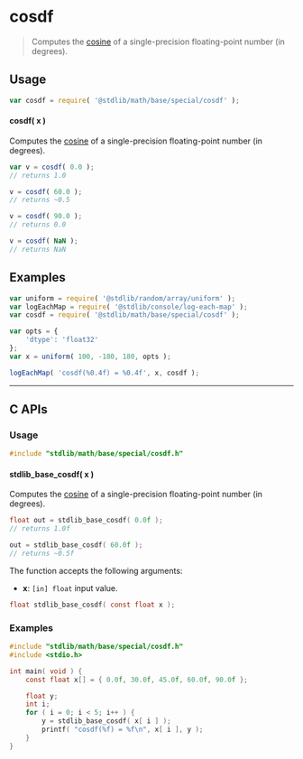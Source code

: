 <!--

@license Apache-2.0

Copyright (c) 2025 The Stdlib Authors.

Licensed under the Apache License, Version 2.0 (the "License");
you may not use this file except in compliance with the License.
You may obtain a copy of the License at

   http://www.apache.org/licenses/LICENSE-2.0

Unless required by applicable law or agreed to in writing, software
distributed under the License is distributed on an "AS IS" BASIS,
WITHOUT WARRANTIES OR CONDITIONS OF ANY KIND, either express or implied.
See the License for the specific language governing permissions and
limitations under the License.

-->

# cosdf

> Computes the [cosine][trigonometric-functions] of a single-precision floating-point number (in degrees).

<section class="intro">

</section>

<section class="usage">

## Usage

```javascript
var cosdf = require( '@stdlib/math/base/special/cosdf' );
```

#### cosdf( x )

Computes the [cosine][trigonometric-functions] of a single-precision floating-point number (in degrees).

```javascript
var v = cosdf( 0.0 );
// returns 1.0

v = cosdf( 60.0 );
// returns ~0.5

v = cosdf( 90.0 );
// returns 0.0

v = cosdf( NaN );
// returns NaN
```

</section>

<!-- /.usage -->

<section class="examples">

## Examples

<!-- eslint no-undef: "error" -->

```javascript
var uniform = require( '@stdlib/random/array/uniform' );
var logEachMap = require( '@stdlib/console/log-each-map' );
var cosdf = require( '@stdlib/math/base/special/cosdf' );

var opts = {
    'dtype': 'float32'
};
var x = uniform( 100, -180, 180, opts );

logEachMap( 'cosdf(%0.4f) = %0.4f', x, cosdf );
```

</section>

<!-- /.examples -->

<!-- C interface documentation. -->

* * *

<section class="c">

## C APIs

<!-- Section to include introductory text. Make sure to keep an empty line after the intro `section` element and another before the `/section` close. -->

<section class="intro">

</section>

<!-- /.intro -->

<!-- C usage documentation. -->

<section class="usage">

### Usage

```c
#include "stdlib/math/base/special/cosdf.h"
```

#### stdlib_base_cosdf( x )

Computes the [cosine][trigonometric-functions] of a single-precision floating-point number (in degrees).

```c
float out = stdlib_base_cosdf( 0.0f );
// returns 1.0f

out = stdlib_base_cosdf( 60.0f );
// returns ~0.5f
```

The function accepts the following arguments:

-   **x**: `[in] float` input value.

```c
float stdlib_base_cosdf( const float x );
```

</section>

<!-- /.usage -->

<!-- C API usage notes. Make sure to keep an empty line after the `section` element and another before the `/section` close. -->

<section class="notes">

</section>

<!-- /.notes -->

<!-- C API usage examples. -->

<section class="examples">

### Examples

```c
#include "stdlib/math/base/special/cosdf.h"
#include <stdio.h>

int main( void ) {
    const float x[] = { 0.0f, 30.0f, 45.0f, 60.0f, 90.0f };

    float y;
    int i;
    for ( i = 0; i < 5; i++ ) {
        y = stdlib_base_cosdf( x[ i ] );
        printf( "cosdf(%f) = %f\n", x[ i ], y );
    }
}
```

</section>

<!-- /.examples -->

</section>

<!-- /.c -->

<!-- Section for related `stdlib` packages. Do not manually edit this section, as it is automatically populated. -->

<section class="related">

</section>

<!-- /.related -->

<!-- Section for all links. Make sure to keep an empty line after the `section` element and another before the `/section` close. -->

<section class="links">

[trigonometric-functions]: https://en.wikipedia.org/wiki/Trigonometric_functions

<!-- <related-links> -->

<!-- </related-links> -->

</section>

<!-- /.links -->
